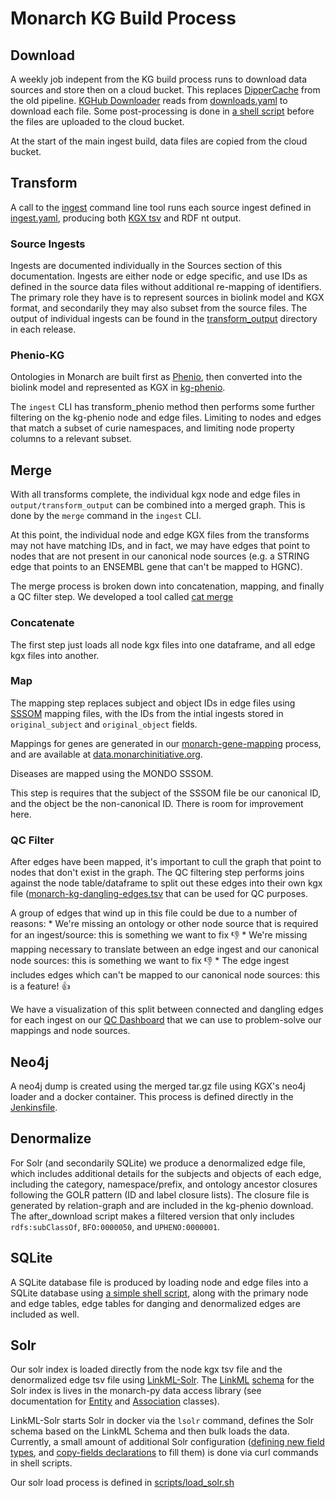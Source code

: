 # Monarch KG Build Process

## Download
A weekly job indepent from the KG build process runs to download data sources and store then on a cloud bucket. This replaces [DipperCache](https://github.com/monarch-initiative/DipperCache) from the old pipeline. [KGHub Downloader](https://github.com/monarch-initiative/kghub-downloader) reads from [downloads.yaml](https://github.com/monarch-initiative/monarch-ingest/blob/main/monarch_ingest/download.yaml) to download each file. Some post-processing is done in [a shell script](https://github.com/monarch-initiative/monarch-ingest/blob/main/scripts/after_download.sh) before the files are uploaded to the cloud bucket.

At the start of the main ingest build, data files are copied from the cloud bucket.

## Transform

A call to the [ingest](https://github.com/monarch-initiative/monarch-ingest/blob/main/monarch_ingest/main.py) command line tool runs each source ingest defined in [ingest.yaml](https://github.com/monarch-initiative/monarch-ingest/blob/main/monarch_ingest/ingests.yaml), producing both [KGX tsv](https://github.com/biolink/kgx/blob/master/specification/kgx-format.md) and RDF nt output. 

### Source Ingests

Ingests are documented individually in the Sources section of this documentation. Ingests are either node or edge specific, and use IDs as defined in the source data files without additional re-mapping of identifiers. The primary role they have is to represent sources in biolink model and KGX format, and secondarily they may also subset from the source files. The output of individual ingests can be found in the [transform_output](https://data.monarchinitiative.org/monarch-kg-dev/latest/transform_output/index.html) directory in each release.

### Phenio-KG

Ontologies in Monarch are built first as [Phenio](https://github.com/monarch-initiative/phenio), then converted into the biolink model and represented as KGX in [kg-phenio](https://github.com/Knowledge-Graph-Hub/kg-phenio). 

The `ingest` CLI has transform_phenio method then performs some further filtering on the kg-phenio node and edge files. Limiting to nodes and edges that match a subset of curie namespaces, and limiting node property columns to a relevant subset.

## Merge

With all transforms complete, the individual kgx node and edge files in `output/transform_output` can be combined into a merged graph. This is done by the `merge` command in the `ingest` CLI. 

At this point, the individual node and edge KGX files from the transforms may not have matching IDs, and in fact, we may have edges that point to nodes that are not present in our canonical node sources (e.g. a STRING edge that points to an ENSEMBL gene that can't be mapped to HGNC). 

The merge process is broken down into concatenation, mapping, and finally a QC filter step. We developed a tool called [cat merge](https://github.com/monarch-initiative/cat-merge)

### Concatenate

The first step just loads all node kgx files into one dataframe, and all edge kgx files into another.
    
### Map

The mapping step replaces subject and object IDs in edge files using [SSSOM](https://github.com/mapping-commons/sssom) mapping files, with the IDs from the intial ingests stored in `original_subject` and `original_object` fields. 

Mappings for genes are generated in our [monarch-gene-mapping](https://github.com/monarch-initiative/monarch-gene-mapping) process, and are available at [data.monarchinitiative.org](http://data.monarchinitiative.org/monty-gene-mapping/). 

Diseases are mapped using the MONDO SSSOM. 

This step is requires that the subject of the SSSOM file be our canonical ID, and the object be the non-canonical ID. There is room for improvement here. 

### QC Filter

After edges have been mapped, it's important to cull the graph that point to nodes that don't exist in the graph. The QC filtering step performs joins against the node table/dataframe to split out these edges into their own kgx file ([monarch-kg-dangling-edges.tsv](https://data.monarchinitiative.org/monarch-kg-dev/latest/monarch-kg-denormalized-edges.tsv.gz) that can be used for QC purposes.

A group of edges that wind up in this file could be due to a number of reasons:
    * We're missing an ontology or other node source that is required for an ingest/source: this is something we want to fix 👎
    * We're missing mapping necessary to translate between an edge ingest and our canonical node sources: this is something we want to fix 👎
    * The edge ingest includes edges which can't be mapped to our canonical node sources: this is a feature! 👍

We have a visualization of this split between connected and dangling edges for each ingest on our [QC Dashboard](https://monarch-initiative.github.io/monarch-qc/) that we can use to problem-solve our mappings and node sources.

## Neo4j

A neo4j dump is created using the merged tar.gz file using KGX's neo4j loader and a docker container. This process is defined directly in the [Jenkinsfile](https://github.com/monarch-initiative/monarch-ingest/blob/main/Jenkinsfile).

## Denormalize 

For Solr (and secondarily SQLite) we produce a denormalized edge file, which includes additional details for the subjects and objects of each edge, including the category, namespace/prefix, and ontology ancestor closures following the GOLR pattern (ID and label closure lists). The closure file is generated by relation-graph and are included in the kg-phenio download. The after_download script makes a filtered version that only includes `rdfs:subClassOf`, `BFO:0000050`, and `UPHENO:0000001`.

## SQLite

A SQLite database file is produced by loading node and edge files into a SQLite database using [a simple shell script](https://github.com/monarch-initiative/monarch-ingest/blob/main/scripts/load_sqlite.sh), along with the primary node and edge tables, edge tables for danging and denormalized edges are included as well. 

## Solr

Our solr index is loaded directly from the node kgx tsv file and the denormalized edge tsv file using [LinkML-Solr](https://github.com/linkml/linkml-solr/tree/main/linkml_solr). The [LinkML](https://linkml.io/linkml/) [schema](https://github.com/monarch-initiative/monarch-py/blob/main/src/monarch_py/datamodels/model.yaml) for the Solr index is lives in the monarch-py data access library (see documentation for [Entity](https://monarch-initiative.github.io/monarch-py/Data-Model/Entity/) and [Association](https://monarch-initiative.github.io/monarch-py/Data-Model/Association/) classes). 

LinkML-Solr starts Solr in docker via the `lsolr` command, defines the Solr schema based on the LinkML Schema and then bulk loads the data. Currently, a small amount of additional Solr configuration ([defining new field types](https://github.com/monarch-initiative/monarch-ingest/blob/main/scripts/add_entity_fieldtypes.sh), and [copy-fields declarations](https://github.com/monarch-initiative/monarch-ingest/blob/main/scripts/add_entity_copyfields.sh) to fill them) is done via curl commands in shell scripts. 

Our solr load process is defined in [scripts/load_solr.sh](https://github.com/monarch-initiative/monarch-ingest/blob/main/scripts/load_solr.sh)

